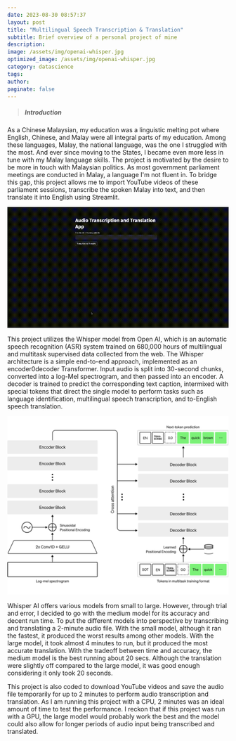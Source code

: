 ```yaml
---
date: 2023-08-30 08:57:37
layout: post
title: "Multilingual Speech Transcription & Translation"
subtitle: Brief overview of a personal project of mine
description: 
image: /assets/img/openai-whisper.jpg
optimized_image: /assets/img/openai-whisper.jpg
category: datascience
tags:
author:
paginate: false
---
```



> ##### Introduction

As a Chinese Malaysian, my education was a linguistic melting pot where English, Chinese, and Malay were all integral parts of my education. Among these languages, Malay, the national language, was the one I struggled with the most. And ever since moving to the States, I became even more less in tune with my Malay language skills. The project is motivated by the desire to be more in touch with Malaysian politics. As most government parliament meetings are conducted in Malay, a language I'm not fluent in. To bridge this gap, this project allows me to import YouTube videos of these parliament sessions, transcribe the spoken Malay into text, and then translate it into English using Streamlit. 

![gif](/assets/img/ips-82DEA1B7-D4EF-4E37-8B7E-C5CBF00A56B7.gif "gif")
 


This project utilizes the Whisper model from Open AI, which is an automatic speech recognition (ASR) system trained on 680,000 hours of multilingual and multitask supervised data collected from the web. The Whisper architecture is a simple end-to-end approach, implemented as an encoder0decoder Transformer. Input audio is split into 30-second chunks, converted into a log-Mel spectrogram, and then passed into an encoder. A decoder is trained to predict the corresponding text caption, intermixed with special tokens that direct the single model to perform tasks such as language identification, multilingual speech transcription, and to-English speech translation. 


![Whisper](/assets/img/whisper.jpg "Whisper")

Whisper AI offers various models from small to large. However, through trial and error, I decided to go with the medium model for its accuracy and decent run time. To put the different models into perspective by transcribing and translating a 2-minute audio file. With the small model, although it ran the fastest, it produced the worst results among other models. With the large model, it took almost 4 minutes to run, but it produced the most accurate translation. With the tradeoff between time and accuracy, the medium model is the best running about 20 secs. Although the translation were slightly off compared to the large model, it was good enough considering it only took 20 seconds.  

This project is also coded to download YouTube videos and save the audio file temporarily for up to 2 minutes to perform audio transcription and translation. As I am running this project with a CPU, 2 minutes was an ideal amount of time to test the performance. I reckon that if this project was run with a GPU, the large model would probably work the best and the model could also allow for longer periods of audio input being transcribed and translated. 






